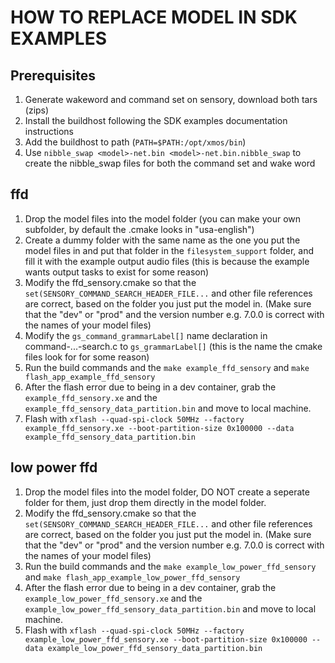 # HOW TO REPLACE MODEL IN SDK EXAMPLES

## Prerequisites
1. Generate wakeword and command set on sensory, download both tars (zips)
2. Install the buildhost following the SDK examples documentation instructions
3. Add the buildhost to path (```PATH=$PATH:/opt/xmos/bin```)
4. Use  ```nibble_swap <model>-net.bin <model>-net.bin.nibble_swap``` to create the nibble_swap files for both the command set and wake word

## ffd
1. Drop the model files into the model folder (you can make your own subfolder, by default the .cmake looks in "usa-english")
2. Create a dummy folder with the same name as the one you put the model files in and put that folder in the ```filesystem_support``` folder, and fill it with the example output audio files (this is because the example wants output tasks to exist for some reason) 
3. Modify the ffd_sensory.cmake so that the ```set(SENSORY_COMMAND_SEARCH_HEADER_FILE...``` and other file references are correct, based on the folder you just put the model in. (Make sure that the "dev" or "prod" and the version number e.g. 7.0.0 is correct with the names of your model files)
4. Modify the ```gs_command_grammarLabel[]``` name declaration in command-...-search.c to ```gs_grammarLabel[]``` (this is the name the cmake files look for for some reason)
5. Run the build commands and the ```make example_ffd_sensory``` and ```make flash_app_example_ffd_sensory```
6. After the flash error due to being in a dev container, grab the ```example_ffd_sensory.xe``` and the ```example_ffd_sensory_data_partition.bin``` and move to local machine.
7. Flash with ```xflash --quad-spi-clock 50MHz --factory example_ffd_sensory.xe --boot-partition-size 0x100000 --data example_ffd_sensory_data_partition.bin```

## low power ffd
1. Drop the model files into the model folder, DO NOT create a seperate folder for them, just drop them directly in the model folder. 
2. Modify the ffd_sensory.cmake so that the ```set(SENSORY_COMMAND_SEARCH_HEADER_FILE...``` and other file references are correct, based on the folder you just put the model in. (Make sure that the "dev" or "prod" and the version number e.g. 7.0.0 is correct with the names of your model files)
4. Run the build commands and the ```make example_low_power_ffd_sensory``` and ```make flash_app_example_low_power_ffd_sensory```
5. After the flash error due to being in a dev container, grab the ```example_low_power_ffd_sensory.xe``` and the ```example_low_power_ffd_sensory_data_partition.bin``` and move to local machine.
6. Flash with ```xflash --quad-spi-clock 50MHz --factory example_low_power_ffd_sensory.xe --boot-partition-size 0x100000 --data example_low_power_ffd_sensory_data_partition.bin```